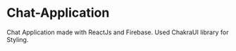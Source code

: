 # Chat-Application
Chat Application made with ReactJs and Firebase. Used ChakraUI library for Styling.
